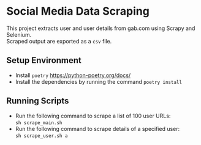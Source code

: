# Social Media Data Scraping
This project extracts user and user details from gab.com using Scrapy and Selenium. <br/>
Scraped output are exported as a `csv` file. <br/>

## Setup Environment
* Install `poetry` https://python-poetry.org/docs/
* Install the dependencies by running the command `poetry install`

## Running Scripts
* Run the following command to scrape a list of 100 user URLs: <br/>
`sh scrape_main.sh` <br/>
* Run the following command to scrape details of a specified user: <br/>
`sh scrape_user.sh a`
